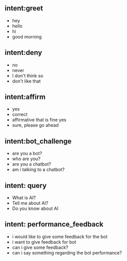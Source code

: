 ## intent:greet
- hey
- hello
- hi
- good morning

## intent:deny
- no
- never
- I don't think so
- don't like that

## intent:affirm
- yes
- correct
- affirmative that is fine yes
- sure, please go ahead

## intent:bot_challenge
- are you a bot?
- who are you?
- are you a chatbot?
- am i talking to a chatbot?

## intent: query
- What is AI?
- Tell me about AI?
- Do you know about AI

## intent: performance_feedback
- i would like to give some feedback for the bot
- i want to give feedback for bot
- can i give some feedback?
- can i say something regarding the bot performance?
